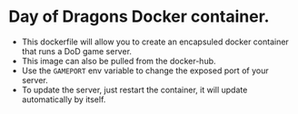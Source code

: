# Day of Dragons Docker container.
- This dockerfile will allow you to create an encapsuled docker container that runs a DoD game server.
- This image can also be pulled from the docker-hub.
- Use the ```GAMEPORT``` env variable to change the exposed port of your server.
- To update the server, just restart the container, it will update automatically by itself.
